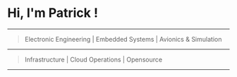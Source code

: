 # Hi, I'm Patrick !

---
> Electronic Engineering | Embedded Systems | Avionics & Simulation
---
> Infrastructure | Cloud Operations | Opensource



---  


